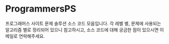 # ProgrammersPS
프로그래머스 사이트 문제 솔루션 소스 코드 모음입니다.
각 레벨 별, 문제에 사용되는 알고리즘 별로 정리되어 있으니 참고하시고, 소스 코드에 대해 궁금한 점이 있으시면 이메일로 연락해주세요.